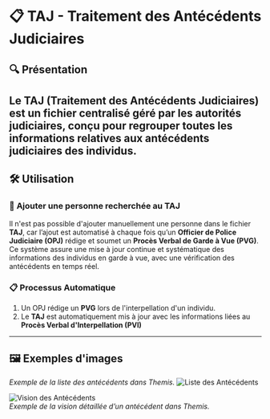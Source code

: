 # 📋 **TAJ** - Traitement des Antécédents Judiciaires  

## 🔍 **Présentation**  

Le **TAJ** (Traitement des Antécédents Judiciaires) est un fichier centralisé géré par les autorités judiciaires, conçu pour regrouper toutes les informations relatives aux antécédents judiciaires des individus.
---

## 🛠️ **Utilisation**  

### 📂 **Ajouter une personne recherchée au TAJ**  
Il n'est pas possible d'ajouter manuellement une personne dans le fichier **TAJ**, car l’ajout est automatisé à chaque fois qu’un **Officier de Police Judiciaire (OPJ)** rédige et soumet un **Procès Verbal de Garde à Vue (PVG)**.  
Ce système assure une mise à jour continue et systématique des informations des individus en garde à vue, avec une vérification des antécédents en temps réel.

### 📋 **Processus Automatique**  
1. Un OPJ rédige un **PVG** lors de l'interpellation d'un individu.  
2. Le **TAJ** est automatiquement mis à jour avec les informations liées au **Procès Verbal d'Interpellation (PVI)**

---

## 🖼️ **Exemples d'images**  

*Exemple de la liste des antécédents dans Themis.*
![Liste des Antécédents](https://i.imgur.com/o9oCY6I.png)  

![Vision des Antécédents](https://i.imgur.com/8uHjudj.png)  
*Exemple de la vision détaillée d’un antécédent dans Themis.*

